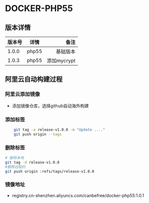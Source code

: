 # DOCKER-PHP55

## 版本详情

| 版本号        | 详情         | 备注  |
| ------------- |:-------------:| -----:|
| 1.0.0     | php55 |  基础版本 |
| 1.0.3     | php55 |  添加mycrypt |

## 阿里云自动构建过程

### 阿里云添加镜像

- 添加镜像仓库，选择github自动海外构建

### 添加标签

```bash
    git tag -a release-v1.0.0 -m "Update ...."
    git push origin --tags
```

### 删除标签

```bash
# 删除本地
git tag -d release-v1.0.0
#删除远程的
git push origin :refs/tags/release-v1.0.0
```

### 镜像地址

- registry.cn-shenzhen.aliyuncs.com/canbefree/docker-php55:1.0.1
